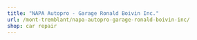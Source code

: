 ```yaml
---
title: "NAPA Autopro - Garage Ronald Boivin Inc."
url: /mont-tremblant/napa-autopro-garage-ronald-boivin-inc/
shop: car repair
---
```

